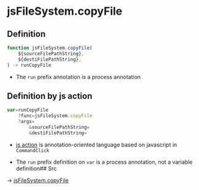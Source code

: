 # jsFileSystem.copyFile

## Definition

```js.js
function jsFileSystem.copyFile(
	${sourceFilePathString},
	${destiFilePathString},
) -> runCopyFile
```

- The `run` prefix annotation is a process annotation
## Definition by js action

```js.js
var=runCopyFile
	?func=jsFileSystem.copyFile
	?args=
		&sourceFilePathString=
		&destiFilePathString=
```

- [js action](#) is annotation-oriented language based on javascript in `CommandClick`

- The `run` prefix definition on `var` is a process annotation, not a variable definition## Src

-> [jsFileSystem.copyFile](https://github.com/puutaro/CommandClick/blob/master/app/src/main/java/com/puutaro/commandclick/fragment_lib/terminal_fragment/js_interface/file/JsFileSystem.kt#L254)


